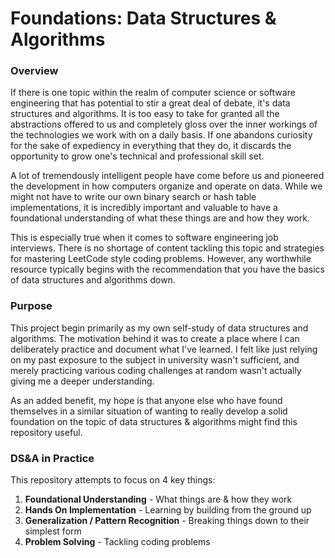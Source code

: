 # Foundations: Data Structures & Algorithms

### Overview
If there is one topic within the realm of computer science or software engineering that has potential to stir 
a great deal of debate, it's data structures and algorithms. It is too easy to take for granted all the abstractions
offered to us and completely gloss over the inner workings of the technologies we work with on a daily basis.
If one abandons curiosity for the sake of expediency in everything that they do, it discards the opportunity to grow
one's technical and professional skill set.

A lot of tremendously intelligent people have come before us and pioneered the development in how computers organize 
and operate on data. While we might not have to write our own binary search or hash table implementations, it is 
incredibly important and valuable to have a foundational understanding of what these things are and how they work.

This is especially true when it comes to software engineering job interviews. There is no shortage of content tackling 
this topic and strategies for mastering LeetCode style coding problems. However, any worthwhile resource typically 
begins with the recommendation that you have the basics of data structures and algorithms down.

### Purpose
This project begin primarily as my own self-study of data structures and algorithms. The motivation behind it was to
create a place where I can deliberately practice and document what I've learned. I felt like just relying on my past
exposure to the subject in university wasn't sufficient, and merely practicing various coding challenges at random
wasn't actually giving me a deeper understanding.

As an added benefit, my hope is that anyone else who have found themselves in a similar situation of wanting to really 
develop a solid foundation on the topic of data structures & algorithms might find this repository useful.

### DS&A in Practice
This repository attempts to focus on 4 key things:
1. **Foundational Understanding** - What things are & how they work
2. **Hands On Implementation** - Learning by building from the ground up
3. **Generalization / Pattern Recognition** - Breaking things down to their simplest form
4. **Problem Solving** - Tackling coding problems

